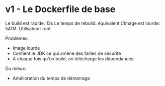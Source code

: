 # v1 - Le Dockerfile de base

Le build est rapide: 13s
Le temps de rebuild: équivalent
L'image est lourde: 541M.
Utilisateur: root

Problèmes:
- Image lourde
- Contient le JDK ce qui amène des failles de sécurité
- A chaque fois qu'on build, on télécharge les dépendances

Du mieux:
- Amélioration du temps de démarrage